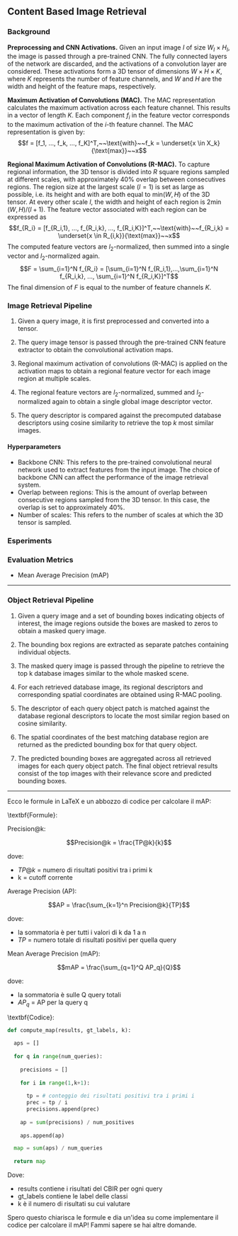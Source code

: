## Content Based Image Retrieval


### Background

**Preprocessing and CNN Activations.** Given an input image $I$ of size $W_I \times H_I$, the image is passed through a pre-trained CNN. The fully connected layers of the network are discarded, and the activations of a convolution layer are considered. These activations form a 3D tensor of dimensions $W \times H \times K$, where $K$ represents the number of feature channels, and $W$ and $H$ are the width and height of the feature maps, respectively.

**Maximum Activation of Convolutions (MAC).** The MAC representation calculates the maximum activation across each feature channel. This results in a vector of length $K$. Each component $f_i$ in the feature vector corresponds to the maximum activation of the $i$-th feature channel. The MAC representation is given by:
$$f = [f_1, ..., f_k, ..., f_K]^T,~~\text{with}~~f_k = \underset{x \in X_k}{\text{max}}~~x$$

**Regional Maximum Activation of Convolutions (R-MAC).** To capture regional information, the 3D tensor is divided into $R$ square regions sampled at different scales, with approximately 40% overlap between consecutives regions. The region size at the largest scale ($l=1$) is set as large as possible, i.e. its height and with are both equal to $\text{min}(W,H)$ of the 3D tensor. At every other scale $l$, the width and height of each region is $2\min(W,H)/(l+1)$.
The feature vector associated with each region can be expressed as
$$f_{R_i} = [f_{R_i,1}, ..., f_{R_i,k}, ..., f_{R_i,K}]^T,~~\text{with}~~f_{R_i,k} = \underset{x \in R_{i,k}}{\text{max}}~~x$$
The computed feature vectors are $l_2$-normalized, then summed into a single vector and $l_2$-normalized again.
$$F = \sum_{i=1}^N f_{R_i} = [\sum_{i=1}^N f_{R_i,1},...,\sum_{i=1}^N f_{R_i,k}, ..., \sum_{i=1}^N f_{R_i,K}]^T$$
The final dimension of $F$ is equal to the number of feature channels $K$.

### Image Retrieval Pipeline

1. Given a query image, it is first preprocessed and converted into a tensor.

2. The query image tensor is passed through the pre-trained CNN feature extractor to obtain the convolutional activation maps.

3. Regional maximum activation of convolutions (R-MAC) is applied on the activation maps to obtain a regional feature vector for each image region at multiple scales.

4. The regional feature vectors are $l_2$-normalized, summed and $l_2$-normalized again to obtain a single global image descriptor vector.

5. The query descriptor is compared against the precomputed database descriptors using cosine similarity to retrieve  the top $k$ most similar images.

#### Hyperparameters

- Backbone CNN: This refers to the pre-trained convolutional neural network used to extract features from the input image. The choice of backbone CNN can affect the performance of the image retrieval system.
- Overlap between regions: This is the amount of overlap between consecutive regions sampled from the 3D tensor. In this case, the overlap is set to approximately 40%.
- Number of scales: This refers to the number of scales at which the 3D tensor is sampled.

### Esperiments

### Evaluation Metrics

- Mean Average Precision (mAP)






---

### Object Retrieval Pipeline

1. Given a query image and a set of bounding boxes indicating objects of interest, the image regions outside the boxes are masked to zeros to obtain a masked query image.
2. The bounding box regions are extracted as separate patches containing individual objects.
3. The masked query image is passed through the pipeline to retrieve the top k database images similar to the whole masked scene.

4. For each retrieved database image, its regional descriptors and corresponding spatial coordinates are obtained using R-MAC pooling.

5. The descriptor of each query object patch is matched against the database regional descriptors to locate the most similar region based on cosine similarity.

6. The spatial coordinates of the best matching database region are returned as the predicted bounding box for that query object.

7. The predicted bounding boxes are aggregated across all retrieved images for each query object patch. The final object retrieval results consist of the top images with their relevance score and predicted bounding boxes.


---


Ecco le formule in LaTeX e un abbozzo di codice per calcolare il mAP:

\textbf{Formule}:

Precision@k:

$$Precision@k = \frac{TP@k}{k}$$

dove:

- $TP@k$ = numero di risultati positivi tra i primi k
- k = cutoff corrente 

Average Precision (AP):

$$AP = \frac{\sum_{k=1}^n Precision@k}{TP}$$

dove: 

- la sommatoria è per tutti i valori di k da 1 a n
- $TP$ = numero totale di risultati positivi per quella query

Mean Average Precision (mAP):

$$mAP = \frac{\sum_{q=1}^Q AP_q}{Q}$$

dove:

- la sommatoria è sulle Q query totali 
- $AP_q$ = AP per la query q

\textbf{Codice}:

```python
def compute_map(results, gt_labels, k):

  aps = []
  
  for q in range(num_queries):
  
    precisions = [] 
    
    for i in range(1,k+1):
    
      tp = # conteggio dei risultati positivi tra i primi i
      prec = tp / i
      precisions.append(prec)
      
    ap = sum(precisions) / num_positives
    
    aps.append(ap)

  map = sum(aps) / num_queries
  
  return map
```

Dove:

- results contiene i risultati del CBIR per ogni query 
- gt_labels contiene le label delle classi
- k è il numero di risultati su cui valutare

Spero questo chiarisca le formule e dia un'idea su come implementare il codice per calcolare il mAP! Fammi sapere se hai altre domande.